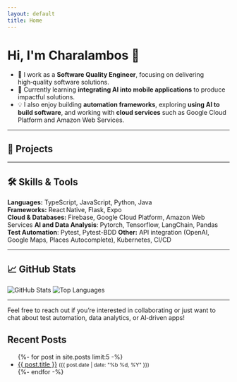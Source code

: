 ```yaml
---
layout: default
title: Home
---
```


# Hi, I'm Charalambos 👋

- 🔭 I work as a **Software Quality Engineer**, focusing on delivering high‑quality software solutions.
- 🌱 Currently learning **integrating AI into mobile applications** to produce impactful solutions.
- 💡 I also enjoy building **automation frameworks**, exploring **using AI to build software**, and working with **cloud services** such as Google Cloud Platform and Amazon Web Services.

---

## 🚀 Projects



---

## 🛠️ Skills & Tools

**Languages:** TypeScript, JavaScript, Python, Java  
**Frameworks:** React Native, Flask, Expo  
**Cloud & Databases:** Firebase, Google Cloud Platform, Amazon Web Services
**AI and Data Analysis**: Pytorch, Tensorflow, LangChain, Pandas
**Test Automation**: Pytest, Pytest-BDD
**Other:** API integration (OpenAI, Google Maps, Places Autocomplete), Kubernetes, CI/CD

---

## 📈 GitHub Stats

![GitHub Stats](https://github-readme-stats.vercel.app/api?username=charalambosm&show_icons=true)
![Top Languages](https://github-readme-stats.vercel.app/api/top-langs/?username=charalambosm&layout=compact)

---

Feel free to reach out if you’re interested in collaborating or just want to chat about test automation, data analytics, or AI‑driven apps!



## Recent Posts
<!-- Jekyll will list posts under /_posts automatically; this is a simple loop -->
<ul>
{%- for post in site.posts limit:5 -%}
  <li><a href="{{ post.url | relative_url }}">{{ post.title }}</a> <small>({{ post.date | date: "%b %d, %Y" }})</small></li>
{%- endfor -%}
</ul>
